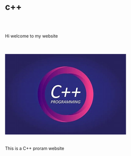 # c++
<br>
<br>
<br>
Hi welcome to my website
<br>
<br>
<br>
<br>
<img src="c++.jpg" alt="logo">
<br>
<br>
<br>
This is a C++ proram website
<br>
<br>
<br>
